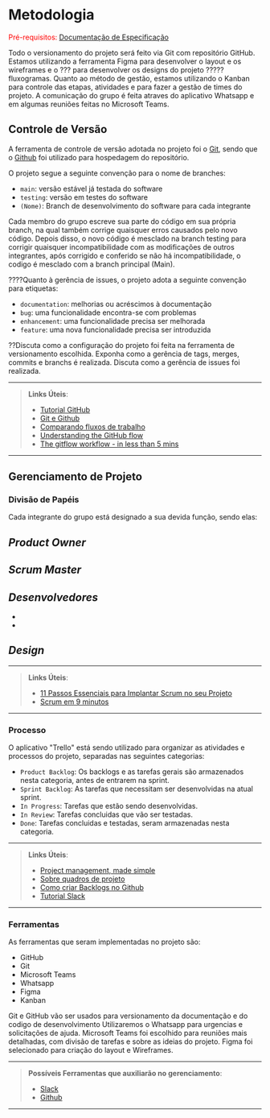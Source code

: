# Metodologia

<span style="color:red">Pré-requisitos: <a href="2-Especificação do Projeto.md"> Documentação de Especificação</a></span>

Todo o versionamento do projeto será feito via Git com repositório GitHub. Estamos utilizando a ferramenta Figma para desenvolver o layout e os wireframes e o ??? para desenvolver os designs do projeto ????? fluxogramas. Quanto ao método de gestão, estamos utilizando o Kanban para controle das etapas, atividades e para fazer a gestão de times do projeto. A comunicação do grupo é feita atraves do aplicativo Whatsapp e em algumas reuniões feitas no Microsoft Teams.

## Controle de Versão

A ferramenta de controle de versão adotada no projeto foi o
[Git](https://git-scm.com/), sendo que o [Github](https://github.com)
foi utilizado para hospedagem do repositório.

O projeto segue a seguinte convenção para o nome de branches:

- `main`: versão estável já testada do software
- `testing`: versão em testes do software
- `(Nome)`: Branch de desenvolvimento do software para cada integrante

Cada membro do grupo escreve sua parte do código em sua própria branch, na qual também corrige quaisquer erros causados pelo novo código. Depois disso, o novo código é mesclado na branch testing para corrigir quaisquer incompatibilidade com as modificações de outros integrantes, após corrigido e conferido se não há incompatibilidade, o codigo é mesclado com a branch principal (Main).

????Quanto à gerência de issues, o projeto adota a seguinte convenção para
etiquetas:

- `documentation`: melhorias ou acréscimos à documentação
- `bug`: uma funcionalidade encontra-se com problemas
- `enhancement`: uma funcionalidade precisa ser melhorada
- `feature`: uma nova funcionalidade precisa ser introduzida

??Discuta como a configuração do projeto foi feita na ferramenta de versionamento escolhida. Exponha como a gerência de tags, merges, commits e branchs é realizada. Discuta como a gerência de issues foi realizada.

---------------------
> **Links Úteis**:
> - [Tutorial GitHub](https://guides.github.com/activities/hello-world/)
> - [Git e Github](https://www.youtube.com/playlist?list=PLHz_AreHm4dm7ZULPAmadvNhH6vk9oNZA)
>  - [Comparando fluxos de trabalho](https://www.atlassian.com/br/git/tutorials/comparing-workflows)
> - [Understanding the GitHub flow](https://guides.github.com/introduction/flow/)
> - [The gitflow workflow - in less than 5 mins](https://www.youtube.com/watch?v=1SXpE08hvGs)
---------------------

## Gerenciamento de Projeto

### Divisão de Papéis

Cada integrante do grupo está designado a sua devida função, sendo elas:

*Product Owner*
- 

*Scrum Master*
- 

*Desenvolvedores*
-
-
-

*Design*
-

---------------------
> **Links Úteis**:
> - [11 Passos Essenciais para Implantar Scrum no seu 
> Projeto](https://mindmaster.com.br/scrum-11-passos/)
> - [Scrum em 9 minutos](https://www.youtube.com/watch?v=XfvQWnRgxG0)
---------------------

### Processo

O aplicativo "Trello" está sendo utilizado para organizar as atividades e processos do projeto, separadas nas seguintes categorias:

- `Product Backlog`: Os backlogs e as tarefas gerais são armazenados nesta categoria, antes de entrarem na sprint.
- `Sprint Backlog`: As tarefas que necessitam ser desenvolvidas na atual sprint.
- `In Progress`: Tarefas que estão sendo desenvolvidas.
- `In Review`: Tarefas concluidas que vão ser testadas.
- `Done`: Tarefas concluidas e testadas, seram armazenadas nesta categoria.

---------------------
> **Links Úteis**:
> - [Project management, made simple](https://github.com/features/project-management/)
> - [Sobre quadros de projeto](https://docs.github.com/pt/github/managing-your-work-on-github/about-project-boards)
> - [Como criar Backlogs no Github](https://www.youtube.com/watch?v=RXEy6CFu9Hk)
> - [Tutorial Slack](https://slack.com/intl/en-br/)
---------------------

### Ferramentas

As ferramentas que seram implementadas no projeto são:

- GitHub
- Git
- Microsoft Teams
- Whatsapp
- Figma
- Kanban

Git e GitHub vão ser usados para versionamento da documentação e do codigo de desenvolvimento
Utilizaremos o Whatsapp para urgencias e solicitações de ajuda.
Microsoft Teams foi escolhido para reuniões mais detalhadas, com divisão de tarefas e sobre as ideias do projeto.
Figma foi selecionado para criação do layout e Wireframes.


---------------------
> **Possíveis Ferramentas que auxiliarão no gerenciamento**: 
> - [Slack](https://slack.com/)
> - [Github](https://github.com/)
---------------------
